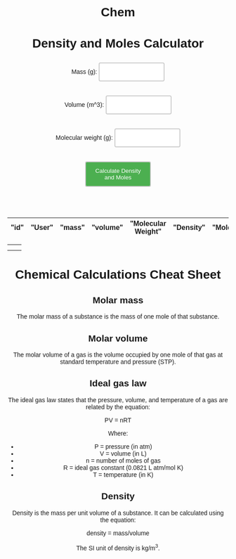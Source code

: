 # Chem


<html>
  <head>
    <title>Density and Moles Calculator</title>
  </head>
  <body>
    <h1>Density and Moles Calculator</h1>
    <form>
      <label for="mass">Mass (g):</label>
      <input type="number" id="mass" name="mass"><br><br>
      <label for="volume">Volume (m^3):</label>
      <input type="number" id="volume" name="volume"><br><br>
      <label for="mw">Molecular weight (g):</label>
      <input type="number" id="molecularWeight" name="mw"><br><br>
      <button type="button" onclick="calculate()">Calculate Density and Moles</button>
    </form>
    <br><br>
    <p id="result"></p>

  </body>
</html>

<table>
  <thead>
    <tr>
      <th>"id"</th>
      <th>"User"</th>
      <th>"mass"</th>
      <th>"volume"</th>
      <th>"Molecular Weight"</th>
      <th>"Density"</th>
      <th>"Moles"</th>
    </tr>
  </thead>
  <tbody id = "ChemId"></tbody>
</table>  

<script>
function calculate() {
const mass = document.getElementById("mass").value;
const volume = document.getElementById("volume").value;
const mw = document.getElementById("molecularWeight").value;

const resultChemData = document.getElementById("ChemId");

var url = "https://frq.dtsivkovski.tk/api/Chem/create";

const body = {
  mass: mass,
  volume: volume,
  molecularWeight: molecularWeight
};

fetch(url, {
  method: 'POST',
  headers: {
    'Content-Type': 'application/json'
  },
  body: JSON.stringify(body)
})
.then(response => {
  if (response.ok) {
    return response.json();
  } else {
    throw new Error('Error calculating density');
  }
})
.then(data => {
  for(const rs of data) {
    const tr = document.createElement("tr");
    const id = document.createElement("td");
    const user = document.createElement("td");
    const mass = document.createElement("td");
    const vol = document.createElement("td");
    const mw = document.createElement("td");
    const den = document.createElement("td");
    const mole = document.createElement("td");

    id.innerHTML = rs.id;
    user.innerHTML = rs.owner;
    mass.innerHTML = rs.mass;
    vol.innerHTML = rs.volume;
    mw.innerHTML = rs.molecularWeight;
    den.innerHTML = rs.density;
    mole.innerHTML = rs.mole;

    tr.appendChild(id);
    tr.appendChild(user);
    tr.appendChild(mass);
    tr.appendChild(vol);
    tr.appendChild(mw);
    tr.appendChild(den);
    tr.appendChild(mole);

    resultChemData.appendChild(tr);
  }
})
.catch(error => {
  console.error(error);
});

}
</script>


<style>
  body {
    font-family: Arial, sans-serif;
    text-align: center;
  }
  
  input[type="number"] {
    width: 150px;
    padding: 12px 20px;
    margin: 8px 0;
    box-sizing: border-box;
    border: 2px solid #ccc;
    border-radius: 4px;
  }
  
  button {
    width: 150px;
    padding: 12px 20px;
    margin: 8px 0;
    box-sizing: border-box;
    border: 2px solid #ccc;
    border-radius: 4px;
    background-color: #4CAF50;
    color: white;
  }
  
  button:hover {
    background-color: #45a049;
  }
</style>


<table id="periodic-table">
  <tr>
    <td class="element" id="H"></td>
    <td class="element" id="He"></td>
  </tr>
  <tr>
    <td class="element" id="Li"></td>
    <td class="element" id="Be"></td>
  </tr>
</table>

 <title>Chemical Calculations Cheat Sheet</title>
</head>
<body>
  <h1>Chemical Calculations Cheat Sheet</h1>
  
  <h2>Molar mass</h2>
  <p>The molar mass of a substance is the mass of one mole of that substance.</p>
  
  <h2>Molar volume</h2>
  <p>The molar volume of a gas is the volume occupied by one mole of that gas at standard temperature and pressure (STP).</p>
  
  <h2>Ideal gas law</h2>
  
<p>The ideal gas law states that the pressure, volume, and temperature of a gas are related by the equation:</p>
  
  <p>PV = nRT</p>
  
  <p>Where:</p>
  <ul>
    <li>P = pressure (in atm)</li>
    <li>V = volume (in L)</li>
    <li>n = number of moles of gas</li>
    <li>R = ideal gas constant (0.0821 L atm/mol K)</li>
    <li>T = temperature (in K)</li>
  </ul>
  
  <h2>Density</h2>
  <p>Density is the mass per unit volume of a substance. It can be calculated using the equation:</p>
  
  <p>density = mass/volume</p>
  
  <p>The SI unit of density is kg/m<sup>3</sup>.</p>
  
</body>
</html>

